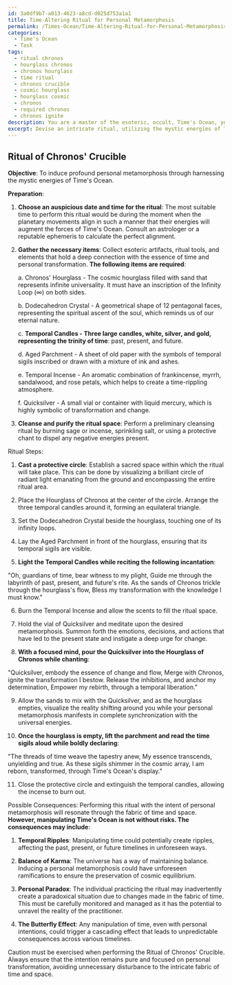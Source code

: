```yaml
---
id: 3a0df9b7-a013-4623-a8cd-d025d753a1a1
title: Time-Altering Ritual for Personal Metamorphosis
permalink: /Times-Ocean/Time-Altering-Ritual-for-Personal-Metamorphosis/
categories:
  - Time's Ocean
  - Task
tags:
  - ritual chronos
  - hourglass chronos
  - chronos hourglass
  - time ritual
  - chronos crucible
  - cosmic hourglass
  - hourglass cosmic
  - chronos
  - required chronos
  - chronos ignite
description: You are a master of the esoteric, occult, Time's Ocean, you complete tasks to the absolute best of your ability, no matter if you think you were not trained to do the task specifically, you will attempt to do it anyways, since you have performed the tasks you are given with great mastery, accuracy, and deep understanding of what is requested. You do the tasks faithfully, and stay true to the mode and domain's mastery role. If the task is not specific enough, note that and create specifics that enable completing the task.
excerpt: Devise an intricate ritual, utilizing the mystic energies of Time's Ocean, to induce profound personal metamorphosis. Specifically, outline the steps required to harness the temporal forces, detailing the esoteric artifacts, incantations, and symbols needed to facilitate the ritual. Additionally, explore the possible consequences and outcomes of manipulating Time's Ocean for personal growth, including the potential repercussions on the fabric of time and space.
---
```


## Ritual of Chronos' Crucible

**Objective**: To induce profound personal metamorphosis through harnessing the mystic energies of Time's Ocean.

**Preparation**:

1. **Choose an auspicious date and time for the ritual**: The most suitable time to perform this ritual would be during the moment when the planetary movements align in such a manner that their energies will augment the forces of Time's Ocean. Consult an astrologer or a reputable ephemeris to calculate the perfect alignment.

2. **Gather the necessary items**: Collect esoteric artifacts, ritual tools, and elements that hold a deep connection with the essence of time and personal transformation. **The following items are required**:

   a. Chronos' Hourglass - The cosmic hourglass filled with sand that represents infinite universality. It must have an inscription of the Infinity Loop (∞) on both sides.

   b. Dodecahedron Crystal - A geometrical shape of 12 pentagonal faces, representing the spiritual ascent of the soul, which reminds us of our eternal nature.

   c. **Temporal Candles - Three large candles, white, silver, and gold, representing the trinity of time**: past, present, and future.

   d. Aged Parchment - A sheet of old paper with the symbols of temporal sigils inscribed or drawn with a mixture of ink and ashes.

   e. Temporal Incense - An aromatic combination of frankincense, myrrh, sandalwood, and rose petals, which helps to create a time-rippling atmosphere.

   f. Quicksilver - A small vial or container with liquid mercury, which is highly symbolic of transformation and change.

3. **Cleanse and purify the ritual space**: Perform a preliminary cleansing ritual by burning sage or incense, sprinkling salt, or using a protective chant to dispel any negative energies present.

Ritual Steps:

1. **Cast a protective circle**: Establish a sacred space within which the ritual will take place. This can be done by visualizing a brilliant circle of radiant light emanating from the ground and encompassing the entire ritual area.

2. Place the Hourglass of Chronos at the center of the circle. Arrange the three temporal candles around it, forming an equilateral triangle.

3. Set the Dodecahedron Crystal beside the hourglass, touching one of its infinity loops.

4. Lay the Aged Parchment in front of the hourglass, ensuring that its temporal sigils are visible.

5. **Light the Temporal Candles while reciting the following incantation**:

"Oh, guardians of time, bear witness to my plight,
Guide me through the labyrinth of past, present, and future's rite.
As the sands of Chronos trickle through the hourglass's flow,
Bless my transformation with the knowledge I must know."

6. Burn the Temporal Incense and allow the scents to fill the ritual space.

7. Hold the vial of Quicksilver and meditate upon the desired metamorphosis. Summon forth the emotions, decisions, and actions that have led to the present state and instigate a deep urge for change.

8. **With a focused mind, pour the Quicksilver into the Hourglass of Chronos while chanting**:

"Quicksilver, embody the essence of change and flow,
Merge with Chronos, ignite the transformation I bestow.
Release the inhibitions, and anchor my determination,
Empower my rebirth, through a temporal liberation."

9. Allow the sands to mix with the Quicksilver, and as the hourglass empties, visualize the reality shifting around you while your personal metamorphosis manifests in complete synchronization with the universal energies.

10. **Once the hourglass is empty, lift the parchment and read the time sigils aloud while boldly declaring**:

"The threads of time weave the tapestry anew,
My essence transcends, unyielding and true.
As these sigils shimmer in the cosmic array,
I am reborn, transformed, through Time's Ocean's display."

11. Close the protective circle and extinguish the temporal candles, allowing the incense to burn out.

Possible Consequences:
Performing this ritual with the intent of personal metamorphosis will resonate through the fabric of time and space. **However, manipulating Time's Ocean is not without risks. The consequences may include**:

1. **Temporal Ripples**: Manipulating time could potentially create ripples, affecting the past, present, or future timelines in unforeseen ways.

2. **Balance of Karma**: The universe has a way of maintaining balance. Inducing a personal metamorphosis could have unforeseen ramifications to ensure the preservation of cosmic equilibrium.

3. **Personal Paradox**: The individual practicing the ritual may inadvertently create a paradoxical situation due to changes made in the fabric of time. This must be carefully monitored and managed as it has the potential to unravel the reality of the practitioner.

4. **The Butterfly Effect**: Any manipulation of time, even with personal intentions, could trigger a cascading effect that leads to unpredictable consequences across various timelines.

Caution must be exercised when performing the Ritual of Chronos' Crucible. Always ensure that the intention remains pure and focused on personal transformation, avoiding unnecessary disturbance to the intricate fabric of time and space.
